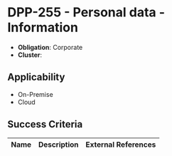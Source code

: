 # DPP-255 - Personal data - Information

- **Obligation**: Corporate
- **Cluster**: 






## Applicability

- On-Premise
- Cloud



## Success Criteria

| Name | Description | External References |
| ----- | ---------- | ------------------- |

